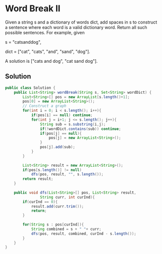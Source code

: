 # Word Break II

Given a string s and a dictionary of words dict, add spaces in s to construct a sentence where each word is a valid dictionary word. Return all such possible sentences. For example, given

s = "catsanddog",&#x20;

dict = \["cat", "cats", "and", "sand", "dog"].&#x20;

A solution is \["cats and dog", "cat sand dog"].

## Solution

```java
public class Solution {
    public List<String> wordBreak(String s, Set<String> wordDict) {
        List<String>[] pos = new ArrayList[s.length()+1];
        pos[0] = new ArrayList<String>();
        // Construct a graph
        for(int i = 0; i < s.length(); i++){
            if(pos[i] == null) continue;
            for(int j = i+1; j <= s.length(); j++){
                String sub = s.substring(i,j);
                if(!wordDict.contains(sub)) continue;
                if(pos[j] == null){
                    pos[j] = new ArrayList<String>();
                }
                pos[j].add(sub);
            }
        }
 
        List<String> result = new ArrayList<String>();
        if(pos[s.length()] != null)
            dfs(pos, result, "", s.length());
        return result;
    }
 
    public void dfs(List<String>[] pos, List<String> result, 
				String curr, int curInd){
        if(curInd == 0){
            result.add(curr.trim());
            return;
        }
 
        for(String s : pos[curInd]){
            String combined = s + " "+ curr;
            dfs(pos, result, combined, curInd - s.length());
        }
    }
}

```
